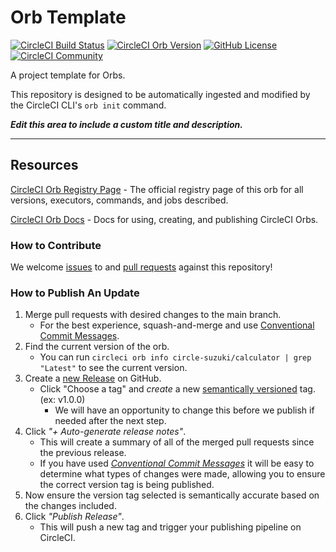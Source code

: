 # Orb Template


[![CircleCI Build Status](https://circleci.com/gh/suzucir/calculator-orb.svg?style=shield "CircleCI Build Status")](https://circleci.com/gh/suzucir/calculator-orb) [![CircleCI Orb Version](https://badges.circleci.com/orbs/circle-suzuki/calculator.svg)](https://circleci.com/orbs/registry/orb/circle-suzuki/calculator) [![GitHub License](https://img.shields.io/badge/license-MIT-lightgrey.svg)](https://raw.githubusercontent.com/suzucir/calculator-orb/master/LICENSE) [![CircleCI Community](https://img.shields.io/badge/community-CircleCI%20Discuss-343434.svg)](https://discuss.circleci.com/c/ecosystem/orbs)



A project template for Orbs.

This repository is designed to be automatically ingested and modified by the CircleCI CLI's `orb init` command.

_**Edit this area to include a custom title and description.**_

---

## Resources

[CircleCI Orb Registry Page](https://circleci.com/orbs/registry/orb/circle-suzuki/calculator) - The official registry page of this orb for all versions, executors, commands, and jobs described.

[CircleCI Orb Docs](https://circleci.com/docs/2.0/orb-intro/#section=configuration) - Docs for using, creating, and publishing CircleCI Orbs.

### How to Contribute

We welcome [issues](https://github.com/suzucir/calculator-orb/issues) to and [pull requests](https://github.com/suzucir/calculator-orb/pulls) against this repository!

### How to Publish An Update
1. Merge pull requests with desired changes to the main branch.
    - For the best experience, squash-and-merge and use [Conventional Commit Messages](https://conventionalcommits.org/).
2. Find the current version of the orb.
    - You can run `circleci orb info circle-suzuki/calculator | grep "Latest"` to see the current version.
3. Create a [new Release](https://github.com/suzucir/calculator-orb/releases/new) on GitHub.
    - Click "Choose a tag" and _create_ a new [semantically versioned](http://semver.org/) tag. (ex: v1.0.0)
      - We will have an opportunity to change this before we publish if needed after the next step.
4.  Click _"+ Auto-generate release notes"_.
    - This will create a summary of all of the merged pull requests since the previous release.
    - If you have used _[Conventional Commit Messages](https://conventionalcommits.org/)_ it will be easy to determine what types of changes were made, allowing you to ensure the correct version tag is being published.
5. Now ensure the version tag selected is semantically accurate based on the changes included.
6. Click _"Publish Release"_.
    - This will push a new tag and trigger your publishing pipeline on CircleCI.